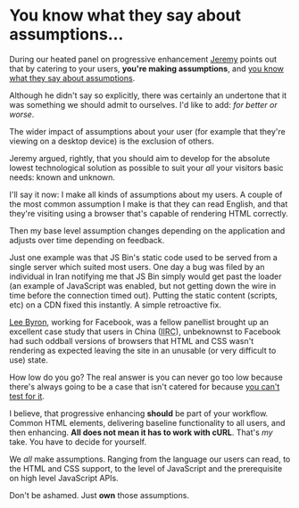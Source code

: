 # You know what they say about assumptions...

During our heated panel on progressive enhancement [Jeremy](https://adactio.com) points out that by catering to your users, **you're making assumptions**, and [you know what they say about assumptions](https://www.youtube.com/watch?v=G-2NimrRPAQ).

Although he didn't say so explicitly, there was certainly an undertone that it was something we should admit to ourselves. I'd like to add: *for better or worse*.

The wider impact of assumptions about your user (for example that they're viewing on a desktop device) is the exclusion of others.

Jeremy argued, rightly, that you should aim to develop for the absolute lowest technological solution as possible to suit your *all* your visitors basic needs: known and unknown.

I'll say it now: I make all kinds of assumptions about my users. A couple of the most common assumption I make is that they can read English, and that they're visiting using a browser that's capable of rendering HTML correctly.

Then my base level assumption changes depending on the application and adjusts over time depending on feedback.

<!-- [Talky.io](https://talky.io/) is an excellent example to zoom in on. Their technology *requires* WebRTC. This assumes that their users have JavaScript, for without it, there is no product. -->

Just one example was that JS Bin's static code used to be served from a single server which suited most users. One day a bug was filed by an individual in Iran notifying me that JS Bin simply would get past the loader (an example of JavaScript was enabled, but not getting down the wire in time before the connection timed out). Putting the static content (scripts, etc) on a CDN fixed this instantly. A simple retroactive fix.

[Lee Byron](https://twitter.com/leeb), working for Facebook, was a fellow panellist brought up an excellent case study that users in China (<abbr title="if I recall correctly">IIRC</abbr>), unbeknownst to Facebook had such oddball versions of browsers that HTML and CSS wasn't rendering as expected leaving the site in an unusable (or very difficult to use) state.

How low do you go? The real answer is you can never go too low because there's always going to be a case that isn't catered for because [you can't test for it](https://twitter.com/triblondon/status/615894823384420354).

I believe, that progressive enhancing **should** be part of your workflow. Common HTML elements, delivering baseline functionality to all users, and then enhancing. **All does not mean it has to work with cURL**. That's *my* take. You have to decide for yourself.

We *all* make assumptions. Ranging from the language our users can read, to the HTML and CSS support, to the level of JavaScript and the prerequisite on high level JavaScript APIs.

Don't be ashamed. Just **own** those assumptions.